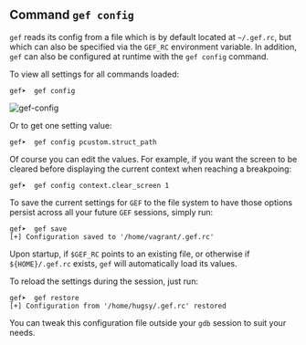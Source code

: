 ## Command `gef config` ##

`gef` reads its config from a file which is by default located at `~/.gef.rc`, but which can also be
specified via the `GEF_RC` environment variable. In addition, `gef` can also be configured at
runtime with the `gef config` command.

To view all settings for all commands loaded:

```
gef➤  gef config
```

![gef-config](https://i.imgur.com/bd2ZqsU.png)

Or to get one setting value:

```
gef➤  gef config pcustom.struct_path
```

Of course you can edit the values. For example, if you want the screen to be cleared before
displaying the current context when reaching a breakpoing:

```
gef➤  gef config context.clear_screen 1
```

To save the current settings for `GEF` to the file system to have those options persist across all
your future `GEF` sessions, simply run:

```
gef➤  gef save
[+] Configuration saved to '/home/vagrant/.gef.rc'
```

Upon startup, if `$GEF_RC` points to an existing file, or otherwise if `${HOME}/.gef.rc` exists,
`gef` will automatically load its values.

To reload the settings during the session, just run:

```
gef➤  gef restore
[+] Configuration from '/home/hugsy/.gef.rc' restored
```

You can tweak this configuration file outside your `gdb` session to suit your needs.
